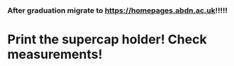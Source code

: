 ### After graduation migrate to https://homepages.abdn.ac.uk!!!!!

# Print the supercap holder! Check measurements!